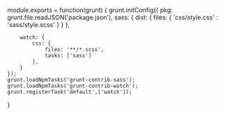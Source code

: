 module.exports = function(grunt) {
	grunt.initConfig({
		pkg: grunt.file.readJSON('package.json'),
		sass: {
			dist: {
				files: {
					'css/style.css' : 'sass/style.scss'
				}
			}
		},

		watch: {
			css: {
				files: '**/*.scss',
				tasks: ['sass']
			},
		}
	});
	grunt.loadNpmTasks('grunt-contrib-sass');
	grunt.loadNpmTasks('grunt-contrib-watch');
	grunt.registerTask('default',['watch']);
}